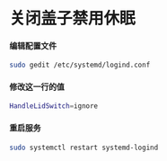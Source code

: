 # 关闭盖子禁用休眠

#### 编辑配置文件
```bash
sudo gedit /etc/systemd/logind.conf
```

#### 修改这一行的值

```bash
HandleLidSwitch=ignore
```

#### 重启服务

```bash
sudo systemctl restart systemd-logind
```